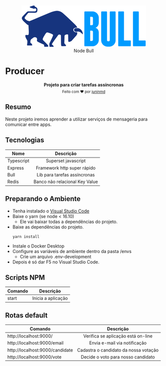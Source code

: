 <p align="center">
  <img src="https://raw.githubusercontent.com/OptimalBits/bull/HEAD/support/logo@2x.png" alt="w3tec" width="400" />
  <br>
  <label>Node Bull </label>
</p>

# Producer

<p align="center">
  <b>Projeto para criar tarefas assíncronas</b></br>
  <sub>Feito com ❤️ por <a href="https://github.com/juninmd">juninmd</a></a></sub>
</p>

## Resumo
Neste projeto iremos aprender a utilizar serviços de mensageria para comunicar entre apps.


## Tecnologias
| Nome      | Descrição          |
| ------------- |:-------------:|
| Typescript    | Superset javascript     |
| Express    | Framework http super rápido      |
| Bull    | Lib para tarefas assíncronas      |
| Redis    | Banco não relacional Key Value      |

## Preparando o Ambiente
* Tenha instalado o [Visual Studio Code](https://code.visualstudio.com/)
* Baixe o yarn (se node < 16.10)
  * Ele vai baixar todas a dependências do projeto.
* Baixe as dependências do projeto.
  ```
  yarn install
  ```
* Instale o Docker Desktop
* Configure as variáveis de ambiente dentro da pasta /envs
  * Crie um arquivo .env-development
* Depois é só dar F5 no Visual Studio Code.

## Scripts NPM
| Comando      | Descrição          |
| ------------- |:-------------:|
| start    |Inicia a aplicação   |


## Rotas default
| Comando      | Descrição          |
| ------------- |:-------------:|
| http://localhost:9000/    | Verifica se aplicação está on-line |
| http://localhost:9000/email    | Envia e-mail via notificação |
| http://localhost:9000/candidate    | Cadastra o candidato da nossa votação |
| http://localhost:9000/vote    | Decide o voto para nosso candidato |
